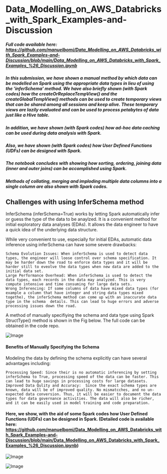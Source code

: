 # Data_Modelling_on_AWS_Databricks_with_Spark_Examples-and-Discussion

##### Full code available here: https://github.com/manuelbomi/Data_Modelling_on_AWS_Databricks_with_Spark_Examples-and-Discussion/blob/main/Data_Modelling_on_AWS_Databricks_with_Spark_Examples_%26_Discussion.ipynb

##### In this submission, we have shown a manual method by which data can be modelled on Spark using the appropriate data types in lieu of using the 'inferSchema' method. We have also briefly shown (with Spark codes) how the createOrReplaceTempView() and the createGlobalTempView() methods can be used to create temporary views that can be shared among all sessions and keep alive. These temporary views are lazily evaluated and can be used to process petabytes of data just like a Hive table.

##### In addition, we have shown (with Spark codes) how ad-hoc data caching can be used during data analysis with Spark. 

##### Also, we have shown (with Spark codes) how User Defined Functions (UDFs) can be designed with Spark. 

##### The notebook concludes with showing how sorting, ordering, joining data (inner and outer joins) can be accomplished using Spark. 

##### Methods of collating, merging and imploding multiple data columns into a single column are also shown with Spark codes. 
  

## Challenges with using InferSchema method
InferSchema (inferSchema=True) works by letting Spark automatically infer or guess the type of the data to be anaylzed. It is a convenient method for initial exploratory data analyses (EDAs). It allows the data engineer to have a quick idea of the underlying data structure. 

While very convenient to use, especially for initial EDAs, automatic data inference using inferSchema can have some severe drawbacks:

    Schema Evolution Issues: When inferSchema is used to detect data types, the engineer will loose control over schema specification. It may be harder down the road to enforce data types and it will be harder still to eveolve the data types when new data are added to the initial data set. 
    Large Performance Overhead: When inferSchema is used to detect the data types, each records in the data may analyzed. This is very compute intensive and time consuming for large data sets.
    Wrong Inferencing: If some columns of data have mixed data types (for example a column that have integer and string data types mixed togethe), the inferSchema method can come up with an inaccurate data type in the schema  details. This can lead to huge errors and adverse processing issues down the road. 
    
A method of manually specifiying the schema and data type using Spark StructType() method is shown in the Fig below. The full code can be obtained in the code repo. 

![Image](https://github.com/user-attachments/assets/9c90097c-6176-4def-9c94-5cb3fc9c6cd0)

#### Benefits of Manually Specifying the Schema 
Modeling the data by defining the schema explicitly can have several advantages including:

    Processing Speed: Since their is no automatic inferencing by setting inferSchema to True, processing speed of the data can be faster. This can lead to huge savings in processing costs for large datasets.
    Improved Data Qulity and Accuracy:  Since the exact schema types are known, data will be of improved quality. No mismatcches, and no un-expected data conversion. Thus, it will be easier to document the data types for data governance activities. The data will also be richer, and it can be easily used in model training and code preparation.
 
#### Here, we show, with the aid of some Spark codes how User Defined Functions (UDFs) can be designed in Spark. (Detailed code is available here: https://github.com/manuelbomi/Data_Modelling_on_AWS_Databricks_with_Spark_Examples-and-Discussion/blob/main/Data_Modelling_on_AWS_Databricks_with_Spark_Examples_%26_Discussion.ipynb)  


![Image](https://github.com/user-attachments/assets/5d7c78f0-24cd-4487-920b-ee19689b3784)



![Image](https://github.com/user-attachments/assets/3b4fa6bf-7d91-4b35-8165-abd9a1e0e094)
